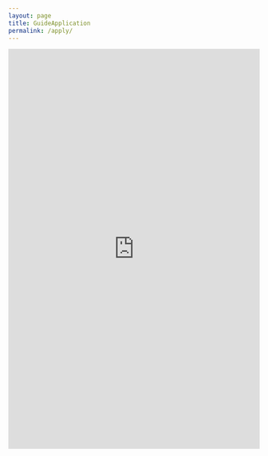 ```yaml
---
layout: page
title: GuideApplication
permalink: /apply/
---
```

<!-- 
<h1 class="page-title">{{ page.title | escape }}</h1> -->

<div class="section">
 <iframe src="https://goo.gl/forms/3v9bFjPmcEmyZocK2" height="800" width="100%" style="border:none;"></iframe>
</div>
